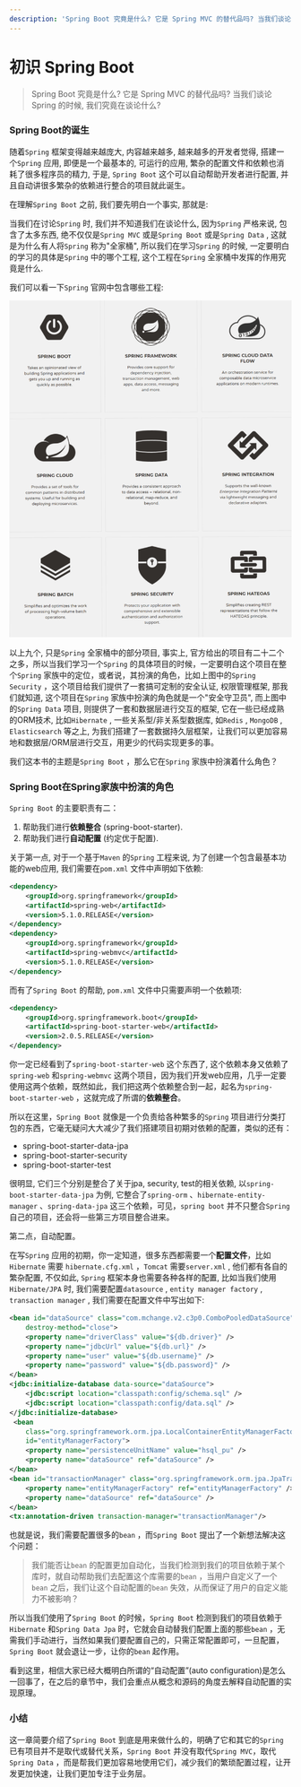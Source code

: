 ```yaml
---
description: 'Spring Boot 究竟是什么? 它是 Spring MVC 的替代品吗? 当我们谈论 Spring 的时候, 我们究竟在谈论什么?'
---
```


# 初识 Spring Boot

>Spring Boot 究竟是什么? 它是 Spring MVC 的替代品吗? 当我们谈论 Spring 的时候, 我们究竟在谈论什么?

### Spring Boot的诞生

随着`Spring` 框架变得越来越庞大, 内容越来越多, 越来越多的开发者觉得, 搭建一个`Spring` 应用, 即便是一个最基本的, 可运行的应用, 繁杂的配置文件和依赖也消耗了很多程序员的精力, 于是, `Spring Boot` 这个可以自动帮助开发者进行配置, 并且自动讲很多繁杂的依赖进行整合的项目就此诞生。

在理解`Spring Boot` 之前, 我们要先明白一个事实, 那就是:

当我们在讨论`Spring` 时, 我们并不知道我们在谈论什么, 因为`Spring` 严格来说, 包含了太多东西, 绝不仅仅是`Spring MVC` 或是`Spring Boot` 或是`Spring Data` , 这就是为什么有人将`Spring` 称为"全家桶", 所以我们在学习`Spring` 的时候, 一定要明白的学习的具体是`Spring` 中的哪个工程, 这个工程在`Spring` 全家桶中发挥的作用究竟是什么.

我们可以看一下`Spring` 官网中包含哪些工程:

![Spring &#x5305;&#x542B;&#x7684;&#x5DE5;&#x7A0B;\(&#x90E8;&#x5206;\)](.gitbook/assets/image.png)

以上九个,  只是`Spring` 全家桶中的部分项目, 事实上, 官方给出的项目有二十二个之多，所以当我们学习一个`Spring` 的具体项目的时候，一定要明白这个项目在整个`Spring` 家族中的定位，或者说，其扮演的角色，比如上图中的`Spring Security` ，这个项目给我们提供了一套搞可定制的安全认证, 权限管理框架, 那我们就知道, 这个项目在`Spring` 家族中扮演的角色就是一个"安全守卫员", 而上图中的`Spring Data` 项目, 则提供了一套和数据层进行交互的框架, 它在一些已经成熟的ORM技术, 比如`Hibernate` , 一些关系型/非关系型数据库, 如`Redis` , `MongoDB` , `Elasticsearch` 等之上, 为我们搭建了一套数据持久层框架，让我们可以更加容易地和数据层/ORM层进行交互，用更少的代码实现更多的事。

我们这本书的主题是`Spring Boot` ，那么它在`Spring` 家族中扮演着什么角色？

### Spring Boot在Spring家族中扮演的角色

`Spring Boot` 的主要职责有二：

1. 帮助我们进行**依赖整合** \(spring-boot-starter\).
2. 帮助我们进行**自动配置** \(约定优于配置\).

关于第一点, 对于一个基于`Maven` 的`Spring` 工程来说, 为了创建一个包含最基本功能的web应用, 我们需要在`pom.xml` 文件中声明如下依赖:

```xml
<dependency>
    <groupId>org.springframework</groupId>
    <artifactId>spring-web</artifactId>
    <version>5.1.0.RELEASE</version>
</dependency>
<dependency>
    <groupId>org.springframework</groupId>
    <artifactId>spring-webmvc</artifactId>
    <version>5.1.0.RELEASE</version>
</dependency>
```

而有了`Spring Boot` 的帮助, `pom.xml` 文件中只需要声明一个依赖项:

```xml
<dependency>
    <groupId>org.springframework.boot</groupId>
    <artifactId>spring-boot-starter-web</artifactId>
    <version>2.0.5.RELEASE</version>
</dependency>
```

你一定已经看到了`spring-boot-starter-web` 这个东西了, 这个依赖本身又依赖了`spring-web` 和`spring-webmvc` 这两个项目，因为我们开发web应用，几乎一定要使用这两个依赖，既然如此，我们把这两个依赖整合到一起，起名为`spring-boot-starter-web` ，这就完成了所谓的**依赖整合**。

所以在这里，`Spring Boot` 就像是一个负责给各种繁多的`Spring` 项目进行分类打包的东西，它毫无疑问大大减少了我们搭建项目初期对依赖的配置，类似的还有：

* spring-boot-starter-data-jpa
* spring-boot-starter-security
* spring-boot-starter-test

很明显, 它们三个分别是整合了关于jpa, security, test的相关依赖, 以`spring-boot-starter-data-jpa` 为例, 它整合了`spring-orm` 、`hibernate-entity-manager` 、`spring-data-jpa` 这三个依赖，可见，`spring boot` 并不只整合`Spring` 自己的项目，还会将一些第三方项目整合进来。

第二点，自动配置。

在写`Spring` 应用的初期，你一定知道，很多东西都需要一个**配置文件**，比如`Hibernate` 需要 `hibernate.cfg.xml` ，`Tomcat` 需要`server.xml` ,  他们都有各自的繁杂配置, 不仅如此, `Spring` 框架本身也需要各种各样的配置, 比如当我们使用`Hibernate/JPA` 时, 我们需要配置`datasource` , `entity manager factory` , `transaction manager` , 我们需要在配置文件中写出如下:

```xml
<bean id="dataSource" class="com.mchange.v2.c3p0.ComboPooledDataSource"
    destroy-method="close">
    <property name="driverClass" value="${db.driver}" />
    <property name="jdbcUrl" value="${db.url}" />
    <property name="user" value="${db.username}" />
    <property name="password" value="${db.password}" />
</bean>
<jdbc:initialize-database data-source="dataSource">
    <jdbc:script location="classpath:config/schema.sql" />
    <jdbc:script location="classpath:config/data.sql" />
</jdbc:initialize-database>
 <bean
    class="org.springframework.orm.jpa.LocalContainerEntityManagerFactoryBean"
    id="entityManagerFactory">
    <property name="persistenceUnitName" value="hsql_pu" />
    <property name="dataSource" ref="dataSource" />
</bean>
<bean id="transactionManager" class="org.springframework.orm.jpa.JpaTransactionManager">
    <property name="entityManagerFactory" ref="entityManagerFactory" />
    <property name="dataSource" ref="dataSource" />
</bean>
<tx:annotation-driven transaction-manager="transactionManager"/>
```

也就是说，我们需要配置很多的`bean` ，而`Spring Boot` 提出了一个新想法解决这个问题：

> 我们能否让`bean` 的配置更加自动化，当我们检测到我们的项目依赖于某个库时，就自动帮助我们去配置这个库需要的`bean` ，当用户自定义了一个`bean` 之后，我们让这个自动配置的`bean` 失效，从而保证了用户的自定义能力不被影响？

所以当我们使用了`Spring Boot` 的时候，`Spring Boot` 检测到我们的项目依赖于`Hibernate` 和`Spring Data Jpa` 时，它就会自动替我们配置上面的那些`bean` ，无需我们手动进行，当然如果我们要配置自己的，只需正常配置即可，一旦配置，`Spring Boot` 就会退让一步，让你的`bean` 起作用。

看到这里，相信大家已经大概明白所谓的“自动配置”\(auto configuration\)是怎么一回事了，在之后的章节中，我们会重点从概念和源码的角度去解释自动配置的实现原理。

### 小结

这一章简要介绍了`Spring Boot` 到底是用来做什么的，明确了它和其它的`Spring` 已有项目并不是取代或替代关系，`Spring Boot` 并没有取代`Spring MVC`，取代`Spring Data` ，而是帮我们更加容易地使用它们，减少我们的繁琐配置过程，让开发更加快速，让我们更加专注于业务层。




